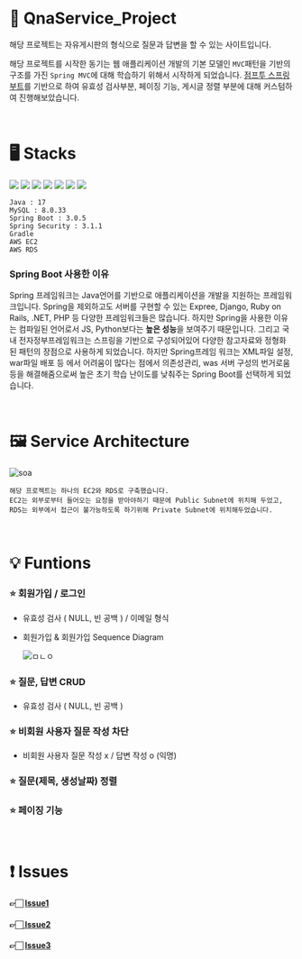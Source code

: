 # 📌  QnaService_Project

해당 프로젝트는 자유게시판의 형식으로 질문과 답변을 할 수 있는 사이트입니다.

해당 프로젝트를 시작한 동기는 웹 애플리케이션 개발의 기본 모델인 ```MVC```패턴을 기반의 구조를 가진 ```Spring MVC```에 대해 학습하기 위해서 시작하게 되었습니다.
[점프투 스프링부트](https://wikidocs.net/book/7601)를 기반으로 하여 유효성 검사부분, 페이징 기능, 게시글 정렬 부분에 대해 커스텀하여 진행해보았습니다.

<br>

# 🖥  Stacks 

<img src="https://img.shields.io/badge/Java-007396?style=flat&logo=OpenJDK&logoColor=white"/> <img src="https://img.shields.io/badge/Spring Boot-6DB33F?style=flat-logo&logo=Spring Boot&logoColor=white"/> <img src="https://img.shields.io/badge/MySQL-4479A1?style=flat&logo=MySQL&logoColor=white"/> <img src="https://img.shields.io/badge/Thymeleaf-005F0F?style=flat-logo&logo=MariaDB&logoColor=white"> <img src="https://img.shields.io/badge/Amazon AWS-232F3E?style=flat-logo&logo=amazonaws&logoColor=white"> <img src="https://img.shields.io/badge/Gradle-02303A?style=flat&logo=Gradle&logoColor=white"/> <img src="https://img.shields.io/badge/Spring Security-6DB33F?style=flat&logo=Spring Security&logoColor=white"/> 

```
Java : 17
MySQL : 8.0.33
Spring Boot : 3.0.5
Spring Security : 3.1.1
Gradle
AWS EC2
AWS RDS
```
### Spring Boot 사용한 이유

Spring 프레임워크는 Java언어를 기반으로 애플리케이션을 개발을 지원하는 프레임워크입니다. Spring을 제외하고도 서버를 구현할 수 있는 Expree, Django, Ruby on Rails, .NET, PHP 등 다양한 프레임워크들은 많습니다. 하지만 Spring을 사용한 이유는 컴파일된 언어로서 JS, Python보다는 **높은 성능**을 보여주기 때문입니다. 그리고 국내 전자정부프레임워크는 스프링을 기반으로 구성되어있어 다양한 참고자료와 정형화된 패턴의 장점으로 사용하게 되었습니다. 
하지만 Spring프레임 워크는 XML파일 설정, war파일 배포 등 에서 어려움이 많다는 점에서 의존성관리, was 서버 구성의 번거로움 등을 해결해줌으로써 높은 초기 학습 난이도를 낮춰주는 Spring Boot를 선택하게 되었습니다.

<br>

# 🖼️  Service Architecture

![soa](https://github.com/wooyong99/QnaService_Project/assets/85385921/bf372888-c717-4f1d-b50c-220c4a0ae52f)

```
해당 프로젝트는 하나의 EC2와 RDS로 구축했습니다. 
EC2는 외부로부터 들어오는 요청을 받아야하기 때문에 Public Subnet에 위치해 두었고, RDS는 외부에서 접근이 불가능하도록 하기위해 Private Subnet에 위치해두었습니다.
```

<br>

# 💡  Funtions

### ⭐️ 회원가입 / 로그인
- 유효성 검사 ( NULL, 빈 공백 ) / 이메일 형식
- 회원가입 & 회원가입 Sequence Diagram
  <br>
  
  ![ㅁㄴㅇ](https://github.com/wooyong99/QnaService_Project/assets/85385921/a7dd914b-5a1f-49fb-ac4c-af6fc24ad252)

### ⭐️ 질문, 답변 CRUD
- 유효성 검사 ( NULL, 빈 공백 )

### ⭐️ 비회원 사용자 질문 작성 차단
- 비회원 사용자 질문 작성 x / 답변 작성 o (익명)

### ⭐️ 질문(제목, 생성날짜) 정렬

### ⭐️ 페이징 기능

<br>

# ❗️ Issues

#### 👉🏻 [Issue1](https://velog.io/@wooyong99/Spring-Boot-SpringBoot-Validation-%EC%82%AC%EC%9A%A9-%EC%8B%9C-%EC%9C%A0%EC%9D%98%EC%82%AC%ED%95%AD)
####  👉🏻[ Issue2](https://velog.io/@wooyong99/%EC%A7%88%EB%AC%B8-%EC%88%98%EC%A0%95-%EC%9C%A0%ED%9A%A8%EC%84%B1-%EC%B2%B4%ED%81%AC-%EC%9E%85%EB%A0%A5-%EA%B0%92-%EC%9C%A0%EC%A7%80-%EC%9D%B4%EC%8A%88-%ED%95%B4%EA%B2%B0%EB%B0%A9%EB%B2%95)
#### 👉🏻 [Issue3](https://velog.io/@wooyong99/Security-%EB%A1%9C%EA%B7%B8%EC%9D%B8-%EC%8B%A4%ED%8C%A8-%EC%8B%9C-%EC%97%90%EB%9F%AC%EB%A9%94%EC%8B%9C%EC%A7%80-%EC%B6%9C%EB%A0%A5)


